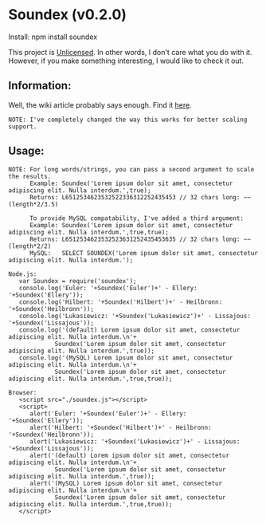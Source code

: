Soundex (v0.2.0)
======

Install: npm install soundex
    
This project is [Unlicensed](http://unlicense.org/ "Title").
In other words, I don't care what you do with it.
However, if you make something interesting, I would like to check it out.

Information:
------
Well, the wiki article probably says enough. Find it [here](http://en.wikipedia.org/wiki/Soundex "Title").

    NOTE: I've completely changed the way this works for better scaling support.
Usage:
------
    NOTE: For long words/strings, you can pass a second argument to scale the results.
          Example: Soundex('Lorem ipsum dolor sit amet, consectetur adipiscing elit. Nulla interdum.',true);
          Returns: L6512534623532522336312252435453 // 32 chars long: ~~(length*2/3.5)
 
          To provide MySQL compatability, I've added a third argument:
          Example: Soundex('Lorem ipsum dolor sit amet, consectetur adipiscing elit. Nulla interdum.',true,true);
          Returns: L6512534623532523631252435453635 // 32 chars long: ~~(length*2/2)
          MySQL:   SELECT SOUNDEX('Lorem ipsum dolor sit amet, consectetur adipiscing elit. Nulla interdum.'); 

    Node.js:
       var Soundex = require('soundex');
       console.log('Euler: '+Soundex('Euler')+' - Ellery: '+Soundex('Ellery'));
       console.log('Hilbert: '+Soundex('Hilbert')+' - Heilbronn: '+Soundex('Heilbronn'));
       console.log('Lukasiewicz: '+Soundex('Lukasiewicz')+' - Lissajous: '+Soundex('Lissajous'));
       console.log('(default) Lorem ipsum dolor sit amet, consectetur adipiscing elit. Nulla interdum.\n'+
                 Soundex('Lorem ipsum dolor sit amet, consectetur adipiscing elit. Nulla interdum.',true));
       console.log('(MySQL) Lorem ipsum dolor sit amet, consectetur adipiscing elit. Nulla interdum.\n'+
                 Soundex('Lorem ipsum dolor sit amet, consectetur adipiscing elit. Nulla interdum.',true,true));

    Browser:
       <script src="./soundex.js"></script>
       <script>
          alert('Euler: '+Soundex('Euler')+' - Ellery: '+Soundex('Ellery'));
          alert('Hilbert: '+Soundex('Hilbert')+' - Heilbronn: '+Soundex('Heilbronn'));
          alert('Lukasiewicz: '+Soundex('Lukasiewicz')+' - Lissajous: '+Soundex('Lissajous'));
          alert('(default) Lorem ipsum dolor sit amet, consectetur adipiscing elit. Nulla interdum.\n'+
                 Soundex('Lorem ipsum dolor sit amet, consectetur adipiscing elit. Nulla interdum.',true));
          alert('(MySQL) Lorem ipsum dolor sit amet, consectetur adipiscing elit. Nulla interdum.\n'+
                 Soundex('Lorem ipsum dolor sit amet, consectetur adipiscing elit. Nulla interdum.',true,true));
       </script>

